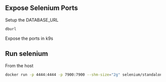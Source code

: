 ## Expose Selenium Ports

Setup the DATABASE_URL

```sh
dburl
```

Expose the ports in k9s

## Run selenium

From the host

```sh
docker run -p 4444:4444 -p 7900:7900 --shm-size="2g" selenium/standalone-chrome:latest
```